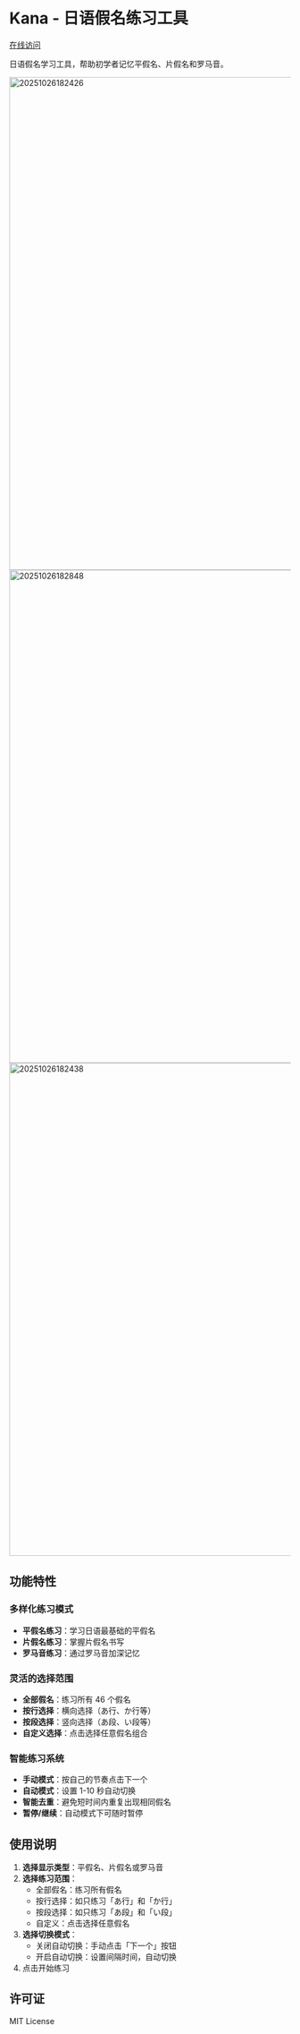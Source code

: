 # Kana - 日语假名练习工具

[在线访问](https://kanamind.netlify.app/)

日语假名学习工具，帮助初学者记忆平假名、片假名和罗马音。

<img width="1127" height="881" alt="20251026182426" src="https://github.com/user-attachments/assets/1aa47838-2dda-4e8c-b144-bb0ba867e52c" />
<img width="1127" height="881" alt="20251026182848" src="https://github.com/user-attachments/assets/240f2165-f567-4483-a415-a8f3afccc90c" />
<img width="1127" height="881" alt="20251026182438" src="https://github.com/user-attachments/assets/2baa8ec5-f477-4ada-ba1b-e4da0ac3652c" />


## 功能特性

### 多样化练习模式
- **平假名练习**：学习日语最基础的平假名
- **片假名练习**：掌握片假名书写
- **罗马音练习**：通过罗马音加深记忆

### 灵活的选择范围
- **全部假名**：练习所有 46 个假名
- **按行选择**：横向选择（あ行、か行等）
- **按段选择**：竖向选择（あ段、い段等）
- **自定义选择**：点击选择任意假名组合

### 智能练习系统
- **手动模式**：按自己的节奏点击下一个
- **自动模式**：设置 1-10 秒自动切换
- **智能去重**：避免短时间内重复出现相同假名
- **暂停/继续**：自动模式下可随时暂停

## 使用说明

1. **选择显示类型**：平假名、片假名或罗马音
2. **选择练习范围**：
   - 全部假名：练习所有假名
   - 按行选择：如只练习「あ行」和「か行」
   - 按段选择：如只练习「あ段」和「い段」
   - 自定义：点击选择任意假名
3. **选择切换模式**：
   - 关闭自动切换：手动点击「下一个」按钮
   - 开启自动切换：设置间隔时间，自动切换
4. 点击开始练习

## 许可证

MIT License
